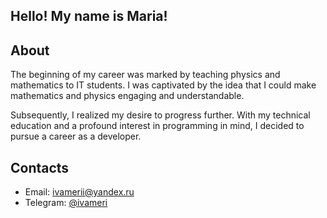 ## Hello! My name is Maria!

## About

The beginning of my career was marked by teaching physics and mathematics to IT students. I was captivated by the idea that I could make mathematics and physics engaging and understandable.

Subsequently, I realized my desire to progress further. With my technical education and a profound interest in programming in mind, I decided to pursue a career as a developer.

## Contacts

* Email: [ivamerii@yandex.ru](mailto:ivamerii@yandex.ru)
* Telegram: [@ivameri](https://t.me/ivameri)
